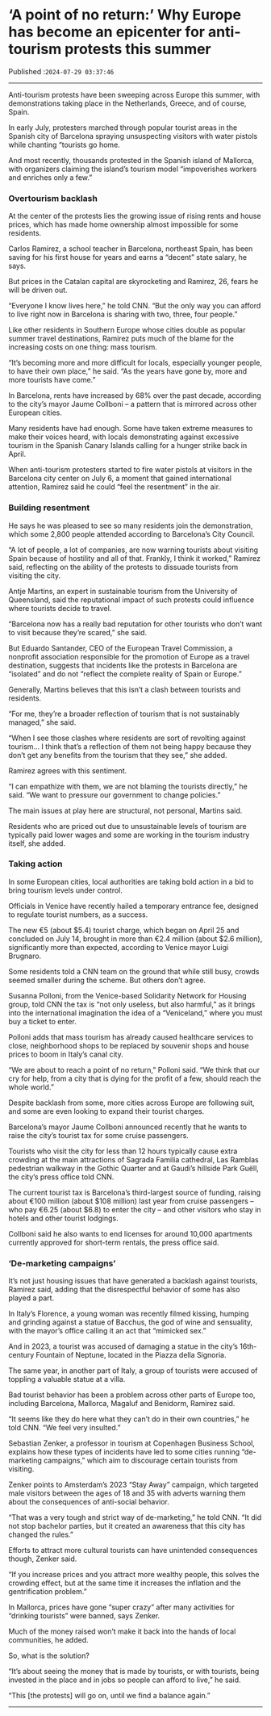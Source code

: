 # ‘A point of no return:’ Why Europe has become an epicenter for anti-tourism protests this summer

Published :`2024-07-29 03:37:46`

---

Anti-tourism protests have been sweeping across Europe this summer, with demonstrations taking place in the Netherlands, Greece, and of course, Spain.

In early July, protesters marched through popular tourist areas in the Spanish city of Barcelona spraying unsuspecting visitors with water pistols while chanting “tourists go home.

And most recently, thousands protested in the Spanish island of Mallorca, with organizers claiming the island’s tourism model “impoverishes workers and enriches only a few.”

### Overtourism backlash

At the center of the protests lies the growing issue of rising rents and house prices, which has made home ownership almost impossible for some residents.

Carlos Ramirez, a school teacher in Barcelona, northeast Spain, has been saving for his first house for years and earns a “decent” state salary, he says.

But prices in the Catalan capital are skyrocketing and Ramirez, 26, fears he will be driven out.

“Everyone I know lives here,” he told CNN. “But the only way you can afford to live right now in Barcelona is sharing with two, three, four people.”

Like other residents in Southern Europe whose cities double as popular summer travel destinations, Ramirez puts much of the blame for the increasing costs on one thing: mass tourism.

“It’s becoming more and more difficult for locals, especially younger people, to have their own place,” he said. “As the years have gone by, more and more tourists have come.”

In Barcelona, rents have increased by 68% over the past decade, according to the city’s mayor Jaume Collboni – a pattern that is mirrored across other European cities.

Many residents have had enough. Some have taken extreme measures to make their voices heard, with locals demonstrating against excessive tourism in the Spanish Canary Islands calling for a hunger strike back in April.

When anti-tourism protesters started to fire water pistols at visitors in the Barcelona city center on July 6, a moment that gained international attention, Ramirez said he could “feel the resentment” in the air.

### Building resentment

He says he was pleased to see so many residents join the demonstration, which some 2,800 people attended according to Barcelona’s City Council.

“A lot of people, a lot of companies, are now warning tourists about visiting Spain because of hostility and all of that. Frankly, I think it worked,” Ramirez said, reflecting on the ability of the protests to dissuade tourists from visiting the city.

Antje Martins, an expert in sustainable tourism from the University of Queensland, said the reputational impact of such protests could influence where tourists decide to travel.

“Barcelona now has a really bad reputation for other tourists who don’t want to visit because they’re scared,” she said.

But Eduardo Santander, CEO of the European Travel Commission, a nonprofit association responsible for the promotion of Europe as a travel destination, suggests that incidents like the protests in Barcelona are “isolated” and do not “reflect the complete reality of Spain or Europe.”

Generally, Martins believes that this isn’t a clash between tourists and residents.

“For me, they’re a broader reflection of tourism that is not sustainably managed,” she said.

“When I see those clashes where residents are sort of revolting against tourism… I think that’s a reflection of them not being happy because they don’t get any benefits from the tourism that they see,” she added.

Ramirez agrees with this sentiment.

“I can empathize with them, we are not blaming the tourists directly,” he said. “We want to pressure our government to change policies.”

The main issues at play here are structural, not personal, Martins said.

Residents who are priced out due to unsustainable levels of tourism are typically paid lower wages and some are working in the tourism industry itself, she added.

### Taking action

In some European cities, local authorities are taking bold action in a bid to bring tourism levels under control.

Officials in Venice have recently hailed a temporary entrance fee, designed to regulate tourist numbers, as a success.

The new €5 (about $5.4) tourist charge, which began on April 25 and concluded on July 14, brought in more than €2.4 million (about $2.6 million), significantly more than expected, according to Venice mayor Luigi Brugnaro.

Some residents told a CNN team on the ground that while still busy, crowds seemed smaller during the scheme. But others don’t agree.

Susanna Polloni, from the Venice-based Solidarity Network for Housing group, told CNN the tax is “not only useless, but also harmful,” as it brings into the international imagination the idea of a “Veniceland,” where you must buy a ticket to enter.

Polloni adds that mass tourism has already caused healthcare services to close, neighborhood shops to be replaced by souvenir shops and house prices to boom in Italy’s canal city.

“We are about to reach a point of no return,” Polloni said. “We think that our cry for help, from a city that is dying for the profit of a few, should reach the whole world.”

Despite backlash from some, more cities across Europe are following suit, and some are even looking to expand their tourist charges.

Barcelona’s mayor Jaume Collboni announced recently that he wants to raise the city’s tourist tax for some cruise passengers.

Tourists who visit the city for less than 12 hours typically cause extra crowding at the main attractions of Sagrada Familia cathedral, Las Ramblas pedestrian walkway in the Gothic Quarter and at Gaudi’s hillside Park Guëll, the city’s press office told CNN.

The current tourist tax is Barcelona’s third-largest source of funding, raising about €100 million (about $108 million) last year from cruise passengers – who pay €6.25 (about $6.8) to enter the city – and other visitors who stay in hotels and other tourist lodgings.

Collboni said he also wants to end licenses for around 10,000 apartments currently approved for short-term rentals, the press office said.

### ‘De-marketing campaigns’

It’s not just housing issues that have generated a backlash against tourists, Ramirez said, adding that the disrespectful behavior of some has also played a part.

In Italy’s Florence, a young woman was recently filmed kissing, humping and grinding against a statue of Bacchus, the god of wine and sensuality, with the mayor’s office calling it an act that “mimicked sex.”

And in 2023, a tourist was accused of damaging a statue in the city’s 16th-century Fountain of Neptune, located in the Piazza della Signoria.

The same year, in another part of Italy, a group of tourists were accused of toppling a valuable statue at a villa.

Bad tourist behavior has been a problem across other parts of Europe too, including Barcelona, Mallorca, Magaluf and Benidorm, Ramirez said.

“It seems like they do here what they can’t do in their own countries,” he told CNN. “We feel very insulted.”

Sebastian Zenker, a professor in tourism at Copenhagen Business School, explains how these types of incidents have led to some cities running “de-marketing campaigns,” which aim to discourage certain tourists from visiting.

Zenker points to Amsterdam’s 2023 “Stay Away” campaign, which targeted male visitors between the ages of 18 and 35 with adverts warning them about the consequences of anti-social behavior.

“That was a very tough and strict way of de-marketing,” he told CNN. “It did not stop bachelor parties, but it created an awareness that this city has changed the rules.”

Efforts to attract more cultural tourists can have unintended consequences though, Zenker said.

“If you increase prices and you attract more wealthy people, this solves the crowding effect, but at the same time it increases the inflation and the gentrification problem.”

In Mallorca, prices have gone “super crazy” after many activities for “drinking tourists” were banned, says Zenker.

Much of the money raised won’t make it back into the hands of local communities, he added.

So, what is the solution?

“It’s about seeing the money that is made by tourists, or with tourists, being invested in the place and in jobs so people can afford to live,” he said.

“This [the protests] will go on, until we find a balance again.”

---


